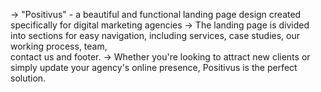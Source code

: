 -> "Positivus" - a beautiful and functional landing page design created specifically for digital marketing agencies
-> The landing page is divided into sections for easy navigation, including services, case studies, our working process, team,  
  contact us and footer. 
-> Whether you're looking to attract new clients or simply update your agency's online presence, Positivus is the 
   perfect solution.
